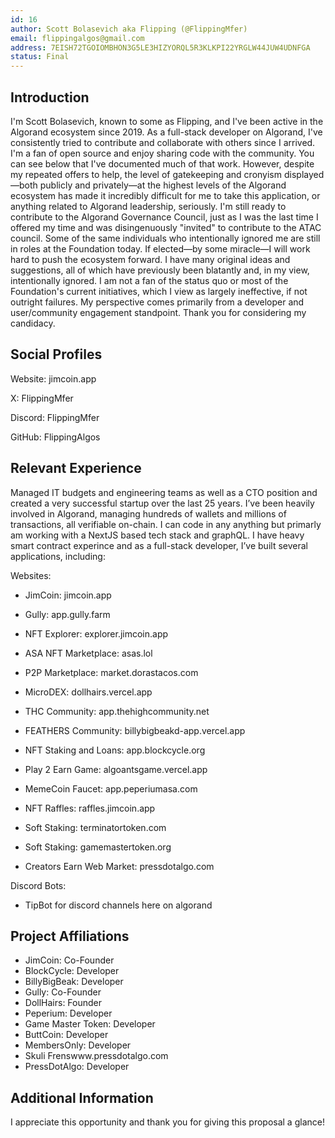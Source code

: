 ```yaml
---
id: 16
author: Scott Bolasevich aka Flipping (@FlippingMfer)
email: flippingalgos@gmail.com
address: 7EISH72TGOIOMBHON3G5LE3HIZYORQL5R3KLKPI22YRGLW44JUW4UDNFGA
status: Final
---
```


## Introduction

I'm Scott Bolasevich, known to some as Flipping, and I've been active in the Algorand ecosystem since 2019. As a full-stack developer on Algorand, I've consistently tried to contribute and collaborate with others since I arrived. I'm a fan of open source and enjoy sharing code with the community. You can see below that I've documented much of that work. However, despite my repeated offers to help, the level of gatekeeping and cronyism displayed—both publicly and privately—at the highest levels of the Algorand ecosystem has made it incredibly difficult for me to take this application, or anything related to Algorand leadership, seriously. I'm still ready to contribute to the Algorand Governance Council, just as I was the last time I offered my time and was disingenuously "invited" to contribute to the ATAC council. Some of the same individuals who intentionally ignored me are still in roles at the Foundation today. If elected—by some miracle—I will work hard to push the ecosystem forward. I have many original ideas and suggestions, all of which have previously been blatantly and, in my view, intentionally ignored. I am not a fan of the status quo or most of the Foundation's current initiatives, which I view as largely ineffective, if not outright failures. My perspective comes primarily from a developer and user/community engagement standpoint. Thank you for considering my candidacy.

## Social Profiles

Website: jimcoin.app

X: FlippingMfer

Discord: FlippingMfer

GitHub: FlippingAlgos

## Relevant Experience

Managed IT budgets and engineering teams as well as a CTO position and created a very successful startup over the last 25 years. I’ve been heavily involved in Algorand, managing hundreds of wallets and millions of transactions, all verifiable on-chain. I can code in any anything but primarly am working with a NextJS based tech stack and graphQL. I have heavy smart contract experince and as a full-stack developer, I’ve built several applications, including:

Websites:

- JimCoin: jimcoin.app

- Gully: app.gully.farm

- NFT Explorer: explorer.jimcoin.app

- ASA NFT Marketplace: asas.lol

- P2P Marketplace: market.dorastacos.com

- MicroDEX: dollhairs.vercel.app

- THC Community: app.thehighcommunity.net

- FEATHERS Community: billybigbeakd-app.vercel.app

- NFT Staking and Loans: app.blockcycle.org

- Play 2 Earn Game: algoantsgame.vercel.app

- MemeCoin Faucet: app.peperiumasa.com

- NFT Raffles: raffles.jimcoin.app

- Soft Staking: terminatortoken.com

- Soft Staking: gamemastertoken.org

- Creators Earn Web Market: pressdotalgo.com

Discord Bots:

- TipBot for discord channels here on algorand

## Project Affiliations

- JimCoin: Co-Founder
- BlockCycle: Developer
- BillyBigBeak: Developer
- Gully: Co-Founder
- DollHairs: Founder
- Peperium: Developer
- Game Master Token: Developer
- ButtCoin: Developer
- MembersOnly: Developer
- Skuli Frenswww.pressdotalgo.com
- PressDotAlgo: Developer

## Additional Information

I appreciate this opportunity and thank you for giving this proposal a glance!
